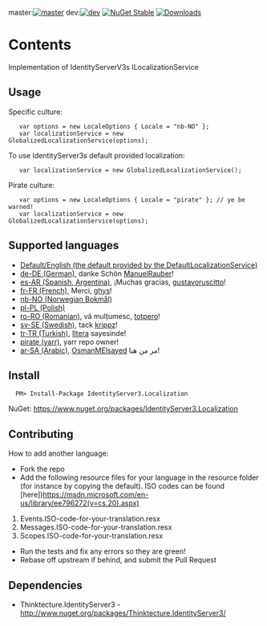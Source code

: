 ﻿master:[![master](https://ci.appveyor.com/api/projects/status/63g2yulmxod35vd1/branch/master?svg=true)](https://ci.appveyor.com/project/JohnKorsnes/identityserver3-contrib-localization/branch/master)
dev:[![dev](https://ci.appveyor.com/api/projects/status/63g2yulmxod35vd1/branch/dev?svg=true)](https://ci.appveyor.com/project/JohnKorsnes/identityserver3-contrib-localization/branch/dev)
[![NuGet Stable](http://img.shields.io/nuget/v/IdentityServer3.Localization.svg?style=flat)](https://www.nuget.org/packages/IdentityServer3.Localization/)
[![Downloads](https://img.shields.io/nuget/dt/IdentityServer3.Localization.svg)](https://www.nuget.org/packages/IdentityServer3.Localization/)

# Contents

Implementation of IdentityServerV3s ILocalizationService


## Usage

Specific culture:
```
   var options = new LocaleOptions { Locale = "nb-NO" };
   var localizationService = new GlobalizedLocalizationService(options);
```

To use IdentityServer3s default provided localization:
```
   var localizationService = new GlobalizedLocalizationService();
```

Pirate culture:
```
   var options = new LocaleOptions { Locale = "pirate" }; // ye be warned!
   var localizationService = new GlobalizedLocalizationService(options);
```


## Supported languages
 * [Default/English (the default provided by the DefaultLocalizationService)](http://johnkors.github.io/IdentityServer3.Contrib.Localization/#/Default)  
 * [de-DE (German)](http://johnkors.github.io/IdentityServer3.Contrib.Localization/#/de-DE), danke Schön [ManuelRauber](https://github.com/ManuelRauber)!
 * [es-AR (Spanish, Argentina)](http://johnkors.github.io/IdentityServer3.Contrib.Localization/#/es-AR), ¡Muchas gracias, [gustavoruscitto](https://github.com/gustavoruscitto)!
 * [fr-FR (French)](http://johnkors.github.io/IdentityServer3.Contrib.Localization/#/fr-FR), Merci, [ghys](https://github.com/ghys)!
 * [nb-NO (Norwegian Bokmål)](http://johnkors.github.io/IdentityServer3.Contrib.Localization/#/nb-NO)
 * [pl-PL (Polish)](http://johnkors.github.io/IdentityServer3.Contrib.Localization/#/pl-PL)
 * [ro-RO (Romanian)](http://johnkors.github.io/IdentityServer3.Contrib.Localization/#/ro-RO), vă mulțumesc, [totpero](https://github.com/totpero)!
 * [sv-SE (Swedish)](http://johnkors.github.io/IdentityServer3.Contrib.Localization/#/de-DE), tack [krippz](https://github.com/krippz)!
 * [tr-TR (Turkish)](http://johnkors.github.io/IdentityServer3.Contrib.Localization/#/tr-TR), [Iltera](https://github.com/iltera) sayesinde!
 * [pirate (yarr)](http://johnkors.github.io/IdentityServer3.Contrib.Localization/#/pirate), yarr repo owner!
 * [ar-SA (Arabic)](http://johnkors.github.io/IdentityServer3.Contrib.Localization/#/ar-SA), [OsmanMElsayed](https://github.com/OsmanMElsayed) مر من هنا!


## Install

```
  PM> Install-Package IdentityServer3.Localization
```

NuGet:
https://www.nuget.org/packages/IdentityServer3.Localization


## Contributing

How to add another language:

 * Fork the repo
 * Add the following resource files for your language in the resource folder (for instance by copying the default). ISO codes can be found [here])https://msdn.microsoft.com/en-us/library/ee796272(v=cs.20).aspx)

  1. Events.ISO-code-for-your-translation.resx
  2. Messages.ISO-code-for-your-translation.resx
   3. Scopes.ISO-code-for-your-translation.resx

 * Run the tests and fix any errors so they are green!
 * Rebase off upstream if behind, and submit the Pull Request




## Dependencies

 * Thinktecture.IdentityServer3 - http://www.nuget.org/packages/Thinktecture.IdentityServer3/
